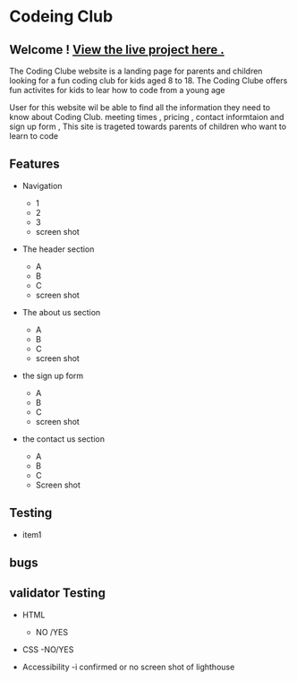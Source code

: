 # Codeing Club

## Welcome ! [View the live project here .](https://akramalex.github.io/Portfolio1/)

The Coding Clube website is a landing page for parents and children looking for a fun coding club for kids aged 8 to 18. 
The Coding Clube offers fun activites for kids to lear how to code from a young age 


User for this website wil be able to find all the information they need to know about Coding Club.
meeting times , pricing , contact informtaion and sign up form , This site is trageted towards parents of children who want to learn to code 







## Features

  * Navigation
      - 1
      - 2
     -  3
     -   screen shot

* The header section

  * A
  * B
  * C
  * screen shot

* The about us section

    - A
    - B
    - C
    - screen shot
*  the sign up form 
     - A
     - B
     - C
     -  screen shot


* the contact us section
    - A
    - B
    - C
    - Screen shot





## Testing 
 * item1


## bugs


## validator Testing
 * HTML
      - NO /YES

* CSS 
    -NO/YES

* Accessibility 
      -i confirmed or no
screen shot of lighthouse